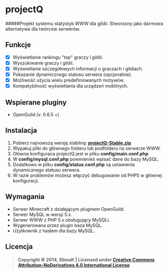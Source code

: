 # projectQ
#####Projekt systemu statystyk WWW dla gildii. Stworzony jako darmowa alternatywa dla twórców serwerów.

## Funkcje
- [x] Wyświetlanie rankingu "top" graczy i gildii.
- [x] Wyszukiwanie graczy i gildii.
- [x] Wyświetlanie szczegółowych informacji o graczach i gildiach.
- [x] Pokazanie dynamicznego statusu serwera (opcjonalnie).
- [x] Możliwość użycia wielu predefiniowanych motywów.
- [x] Kompatybilność wyświetlania dla urządzeń mobilnych.

## Wspierane pluginy
* OpenGuild (v. 0.6.5 +)
 
## Instalacja
1. Pobierz najnowszą wersję stabilną: **[projectQ-Stable.zip](https://github.com/SlimaKCoder/projectQ/archive/Stable.zip)**
2. Wypakuj pliki do głównego folderu lub podfolderu na serwerze WWW.
3. Główna konfiguraca projectQ jest w pliku **config/main.conf.php**.
4. W **config/mysql.conf.php** powinienieś wpisać dane do bazy MySQL.
5. Dodatkowo w pliku **config/status.conf.php** są ustawienia dynamicznego statusu serwera.
6. W razie problemów możesz włączyć debugowanie od PHP5 w głównej konfiguracji.

## Wymagania
* Serwer Minecraft z działającym pluginem OpenGuild.
* Serwer MySQL w wersji 5.x.
* Serwer WWW z PHP 5.x obsługujący MySQLi.
* Wygenerowana przez plugin baza MySQL.
* Użytkownik z hasłem dla bazy MySQL.

## Licencja
> #### Copyright &copy; 2014, SlimaK | Licensed under **[Creative Commons Attribution-NoDerivatives 4.0 International License](https://creativecommons.org/licenses/by-nd/4.0/legalcode)**
